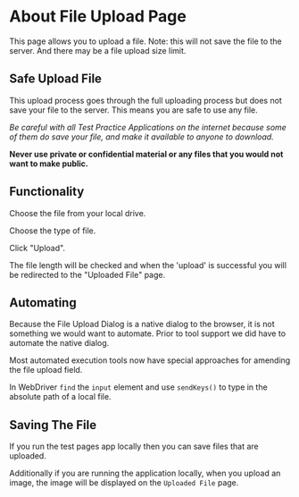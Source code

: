# About File Upload Page 

<div class="explanation">
        <p>This page allows you to upload a file. Note: this will not save the file to the server. And there may be a file upload size limit.
        </p>
</div>

<!-- TOC -->

## Safe Upload File

This upload process goes through the full uploading process but does not save your file to the server. This means you are safe to use any file.

_Be careful with all Test Practice Applications on the internet because some of them do save your file, and make it available to anyone to download._

**Never use private or confidential material or any files that you would not want to make public.**

## Functionality

Choose the file from your local drive.

Choose the type of file.

Click "Upload".

The file length will be checked and when the 'upload' is successful you will be redirected to the "Uploaded File" page.

## Automating

Because the File Upload Dialog is a native dialog to the browser, it is not something we would want to automate. Prior to tool support we did have to automate the native dialog.

Most automated execution tools now have special approaches for amending the file upload field.

In WebDriver `find` the `input` element and use `sendKeys()` to type in the absolute path of a local file.


## Saving The File

If you run the test pages app locally then you can save files that are uploaded.

Additionally if you are running the application locally, when you upload an image, the image will be displayed on the `Uploaded File` page.